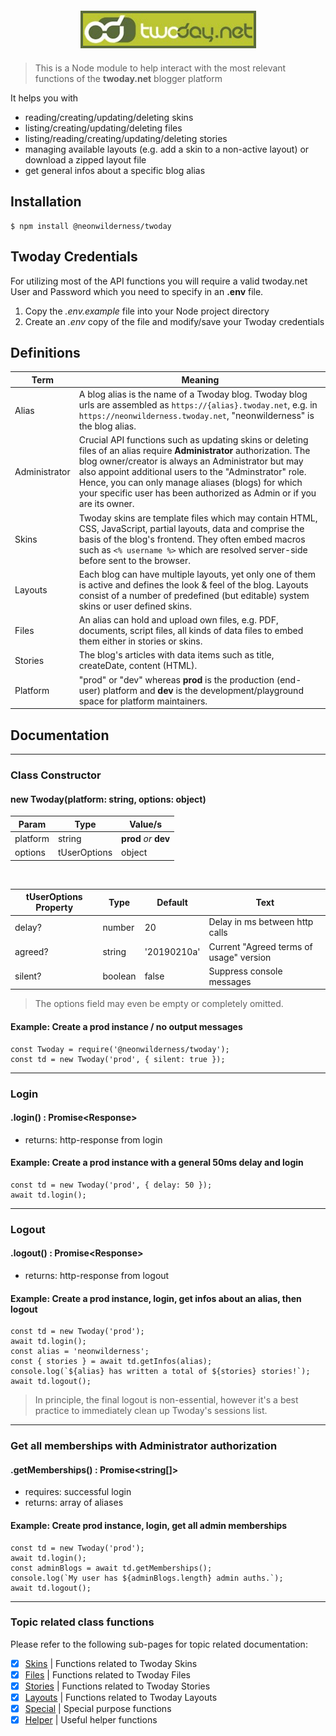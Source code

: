 <div style="text-align:center;margin:20px auto">
  <img src="./docs/twoday.jpg" style="border:4px solid #5a6a3b" />
</div>

> This is a Node module to help interact with the most relevant functions of the **twoday.net** blogger platform

It helps you with
- reading/creating/updating/deleting skins
- listing/creating/updating/deleting files
- listing/reading/creating/updating/deleting stories
- managing available layouts (e.g. add a skin to a non-active layout) or download a zipped layout file
- get general infos about a specific blog alias

## Installation
```
$ npm install @neonwilderness/twoday
```

## Twoday Credentials
For utilizing most of the API functions you will require a valid twoday.net User and Password which you need to specify in an **.env** file.

1. Copy the *.env.example* file into your Node project directory
2. Create an *.env* copy of the file and modify/save your Twoday credentials

## Definitions
Term | Meaning
--- | ---
Alias | A blog alias is the name of a Twoday blog. Twoday blog urls are assembled as `https://{alias}.twoday.net`, e.g. in `https://neonwilderness.twoday.net`, "neonwilderness" is the blog alias.
Administrator | Crucial API functions such as updating skins or deleting files of an alias require **Administrator** authorization. The blog owner/creator is always an Administrator but may also appoint additional users to the "Adminstrator" role. Hence, you can only manage aliases (blogs) for which your specific user has been authorized as Admin or if you are its owner.
Skins | Twoday skins are template files which may contain HTML, CSS, JavaScript, partial layouts, data and comprise the basis of the blog's frontend. They often embed macros such as `<% username %>` which are resolved server-side before sent to the browser.
Layouts | Each blog can have multiple layouts, yet only one of them is active and defines the look & feel of the blog. Layouts consist of a number of predefined (but editable) system skins or user defined skins.
Files | An alias can hold and upload own files, e.g. PDF, documents, script files, all kinds of data files to embed them either in stories or skins.
Stories | The blog's articles with data items such as title, createDate, content (HTML).
Platform | "prod" or "dev" whereas **prod** is the production (end-user) platform and **dev** is the development/playground space for platform maintainers.

## Documentation
<hr>

### Class Constructor
#### new Twoday(platform: string, options: object)

Param | Type | Value/s
--- | --- | ---
platform | string | **prod** *or* **dev**
options | tUserOptions | object
<br>

tUserOptions Property | Type | Default | Text
--- | --- | --- | ---
delay? | number | 20 | Delay in ms between http calls
agreed? | string | '20190210a' | Current "Agreed terms of usage" version
silent? | boolean | false | Suppress console messages

> The options field may even be empty or completely omitted.

#### Example: Create a prod instance / no output messages
```
const Twoday = require('@neonwilderness/twoday');
const td = new Twoday('prod', { silent: true });
```
<hr>

### Login
#### .login() : Promise&lt;Response&gt;

- returns: http-response from login

#### Example: Create a prod instance with a general 50ms delay and login
```
const td = new Twoday('prod', { delay: 50 });
await td.login();
```
<hr>

### Logout
#### .logout() : Promise&lt;Response&gt;

- returns: http-response from logout

#### Example: Create a prod instance, login, get infos about an alias, then logout
```
const td = new Twoday('prod');
await td.login();
const alias = 'neonwilderness';
const { stories } = await td.getInfos(alias);
console.log(`${alias} has written a total of ${stories} stories!`);
await td.logout();
```
> In principle, the final logout is non-essential, however it's a best practice to immediately clean up Twoday's sessions list.
<hr>

### Get all memberships with Administrator authorization
#### .getMemberships() : Promise&lt;string[]&gt;

- requires: successful login
- returns: array of aliases

#### Example: Create prod instance, login, get all admin memberships
```
const td = new Twoday('prod');
await td.login();
const adminBlogs = await td.getMemberships();
console.log(`My user has ${adminBlogs.length} admin auths.`);
await td.logout();
```
<hr>

### Topic related class functions

Please refer to the following sub-pages for topic related documentation:

- [x] [Skins](./docs/skins.md) | Functions related to Twoday Skins
- [x] [Files](./docs/files.md) | Functions related to Twoday Files
- [x] [Stories](./docs/stories.md) | Functions related to Twoday Stories
- [x] [Layouts](./docs/layouts.md) | Functions related to Twoday Layouts
- [x] [Special](./docs/special.md) | Special purpose functions
- [x] [Helper](./docs/helper.md) | Useful helper functions
